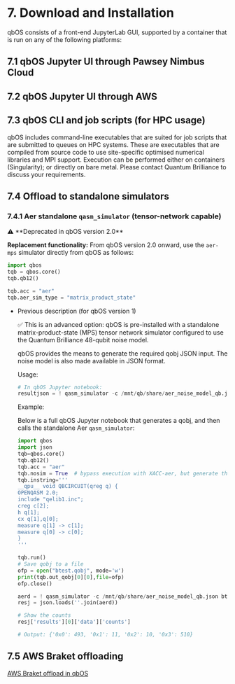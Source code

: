 # 7. Download and Installation

qbOS consists of a front-end JupyterLab GUI, supported by a container that is run on any of the following platforms:

## 7.1 qbOS Jupyter UI through Pawsey Nimbus Cloud

## 7.2 qbOS Jupyter UI through AWS

## 7.3 qbOS CLI and job scripts (for HPC usage)

qbOS includes command-line executables that are suited for job scripts that are submitted to queues on HPC systems.  These are executables that are compiled from source code to use site-specific optimised numerical libraries and MPI support.  Execution can be performed either on containers (Singularity); or directly on bare metal.  Please contact Quantum Brilliance to discuss your requirements.

## 7.4 Offload to standalone simulators

### 7.4.1 Aer standalone `qasm_simulator` (tensor-network capable)

<aside>
⚠️ **Deprecated in qbOS version 2.0**

**Replacement functionality:** 
From qbOS version 2.0 onward, use the `aer-mps` simulator directly from qbOS as follows:

```python
import qbos
tqb = qbos.core()
tqb.qb12()

tqb.acc = "aer"
tqb.aer_sim_type = "matrix_product_state"
```

- Previous description (for qbOS version 1)
    
    <aside>
    ✅ This is an advanced option: qbOS is pre-installed with a standalone matrix-product-state (MPS) tensor network simulator configured to use the Quantum Brilliance 48-qubit noise model.  
    
    qbOS provides the means to generate the required qobj JSON input. The noise model is also made available in JSON format.
    
    </aside>
    
    Usage:
    
    ```python
    # In qbOS Jupyter notebook:
    resultjson = ! qasm_simulator -c /mnt/qb/share/aer_noise_model_qb.json <your-input.qobj>
    
    ```
    
    Example:
    
    Below is a full qbOS Jupyter notebook that generates a qobj, and then calls the standalone Aer `qasm_simulator`:
    
    ```python
    import qbos
    import json
    tqb=qbos.core()
    tqb.qb12()
    tqb.acc = "aer"
    tqb.nosim = True  # bypass execution with XACC-aer, but generate the qobj
    tqb.instring='''
    __qpu__ void QBCIRCUIT(qreg q) {
    OPENQASM 2.0;
    include "qelib1.inc";
    creg c[2];
    h q[1];
    cx q[1],q[0];
    measure q[1] -> c[1];
    measure q[0] -> c[0];
    }
    '''
    
    tqb.run()
    # Save qobj to a file
    ofp = open("btest.qobj", mode='w')
    print(tqb.out_qobj[0][0],file=ofp)
    ofp.close()
    
    aerd = ! qasm_simulator -c /mnt/qb/share/aer_noise_model_qb.json btest.qobj
    resj = json.loads(''.join(aerd))
    
    # Show the counts
    resj['results'][0]['data']['counts']
    
    # Output: {'0x0': 493, '0x1': 11, '0x2': 10, '0x3': 510}
    ```
    
</aside>

## 7.5 AWS Braket offloading

[AWS Braket offload in qbOS](qbOS%20Documentation%20220913/AWS%20Braket%20offload%20in%20qbOS%204631d07005d74d5898dc4ee153199663.md)

